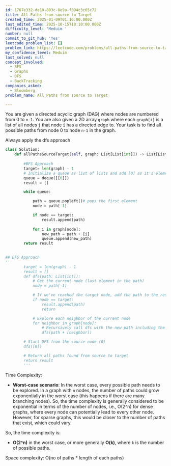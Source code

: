 ```yaml
---
id: 1767e332-de10-803c-8e9a-f894c3c65c72
title: All Paths from source to Target
created_time: 2025-01-09T01:16:00.000Z
last_edited_time: 2025-10-15T18:10:00.000Z
difficulty_level: 'Meduim '
number: null
commit_to_git_hub: 'Yes'
leetcode_problem_list: []
problem_link: https://leetcode.com/problems/all-paths-from-source-to-target/description/
my_confidence_level: Meduim
last_solved: null
concept_involved:
  - BFS
  - Graphs
  - DFS
  - BackTracking
companies_asked:
  - Bloomberg
problem_name: All Paths from source to Target

---
```


You are given a directed acyclic graph (DAG) where nodes are numbered from 0 to `n-1`. You are also given a 2D array `graph` where each `graph[i]` is a list of all nodes `j` that node `i` has a directed edge to. Your task is to find all possible paths from node 0 to node `n-1` in the graph.

Always apply the dfs approach

```python
class Solution:
    def allPathsSourceTarget(self, graph: List[List[int]]) -> List[List[int]]:
        
        #BFS Approach
        target= len(graph) - 1
        # Initialize a queue as list of lists and add [0] as it's element
        queue = deque([[0]]) 
        result = []

        while queue: 

            path = queue.popleft()# pops the first element
            node = path[-1]

            if node == target: 
                result.append(path)
            
            for i in graph[node]: 
                new_path = path + [i]
                queue.append(new_path)
        return result
        

## DFS Approach 
'''
        target = len(graph) - 1
        result = [] 
        def dfs(path: List[int]):
            # Get the current node (last element in the path)
            node = path[-1]

            # If we've reached the target node, add the path to the result
            if node == target: 
                result.append(path)
                return 

            # Explore each neighbor of the current node
            for neighbor in graph[node]: 
                # Recursively call dfs with the new path including the neighbor
                dfs(path + [neighbor])

        # Start DFS from the source node (0)
        dfs([0])

        # Return all paths found from source to target
        return result
        '''
```

Time Complexity:

*   **Worst-case scenario**: In the worst case, every possible path needs to be explored. In a graph with `n` nodes, the number of paths could grow exponentially in the worst case (this happens if there are many branching nodes). So, the time complexity is generally considered to be exponential in terms of the number of nodes, i.e., O(2^n) for dense graphs, where every node can potentially lead to every other node. However, for sparse graphs, this would be closer to the number of paths that exist, which could vary.

So, the time complexity is:

*   **O(2^n)** in the worst case, or more generally **O(k)**, where `k` is the number of possible paths.

Space complexity: O(no of paths  \* length of each paths)
